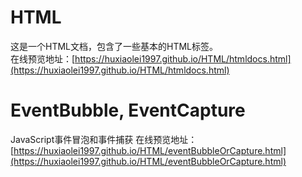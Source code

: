 # HTML
这是一个HTML文档，包含了一些基本的HTML标签。<br>
在线预览地址：[https://huxiaolei1997.github.io/HTML/htmldocs.html](https://huxiaolei1997.github.io/HTML/htmldocs.html)
# EventBubble, EventCapture
JavaScript事件冒泡和事件捕获
在线预览地址：[https://huxiaolei1997.github.io/HTML/eventBubbleOrCapture.html](https://huxiaolei1997.github.io/HTML/eventBubbleOrCapture.html)
